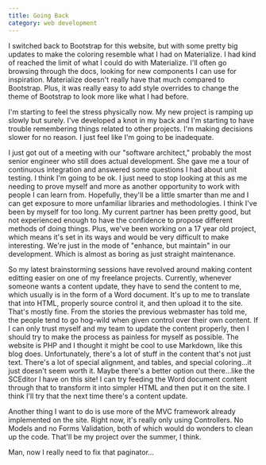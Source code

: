 ```yaml
---
title: Going Back
category: web development
---
```

I switched back to Bootstrap for this website, but with some pretty big updates to make the coloring resemble what I had on Materialize. I had kind of reached the limit of what I could do with Materialize. I'll often go browsing through the docs, looking for new components I can use for inspiration. Materialize doesn't really have that much compared to Bootstrap. Plus, it was really easy to add style overrides to change the theme of Bootstrap to look more like what I had before.

I'm starting to feel the stress physically now. My new project is ramping up slowly but surely. I've developed a knot in my back and I'm starting to have trouble remembering things related to other projects. I'm making decisions slower for no reason. I just feel like I'm going to be inadequate.

I just got out of a meeting with our "software architect," probably the most senior engineer who still does actual development. She gave me a tour of continuous integration and answered some questions I had about unit testing. I think I'm going to be ok. I just need to stop looking at this as me needing to prove myself and more as another opportunity to work with people I can learn from. Hopefully, they'll be a little smarter than me and I can get exposure to more unfamiliar libraries and methodologies. I think I've been by myself for too long. My current partner has been pretty good, but not experienced enough to have the confidence to propose different methods of doing things. Plus, we've been working on a 17 year old project, which means it's set in its ways and would be very difficult to make interesting. We're just in the mode of "enhance, but maintain" in our development. Which is almost as boring as just straight maintenance.

So my latest brainstorming sessions have revolved around making content editting easier on one of my freelance projects. Currently, whenever someone wants a content update, they have to send the content to me, which usually is in the form of a Word document. It's up to me to translate that into HTML, properly source control it, and then upload it to the site. That's mostly fine. From the stories the previous webmaster has told me, the people tend to go hog-wild when given control over their own content. If I can only trust myself and my team to update the content properly, then I should try to make the process as painless for myself as possible. The website is PHP and I thought it might be cool to use Markdown, like this blog does. Unfortunately, there's a lot of stuff in the content that's not just text. There's a lot of special alignment, and tables, and special coloring...it just doesn't seem worth it. Maybe there's a better option out there...like the SCEditor I have on this site! I can try feeding the Word document content through that to transform it into simpler HTML and then put it on the site. I think I'll try that the next time there's a content update.

Another thing I want to do is use more of the MVC framework already implemented on the site. Right now, it's really only using Controllers. No Models and no Forms Validation, both of which would do wonders to clean up the code. That'll be my project over the summer, I think.

Man, now I really need to fix that paginator...